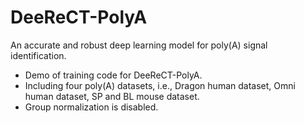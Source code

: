 # DeeReCT-PolyA
An accurate and robust deep learning model for poly(A) signal identification.

- Demo of training code for DeeReCT-PolyA.
- Including four poly(A) datasets, i.e., Dragon human dataset, Omni human dataset, SP and BL mouse dataset.
- Group normalization is disabled.